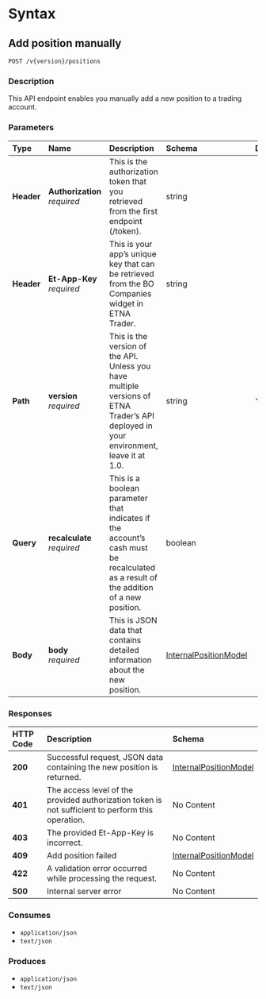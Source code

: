 # Syntax

## Add position manually

```text
POST /v{version}/positions
```

### Description

This API endpoint enables you manually add a new position to a trading account.

### Parameters

| Type | Name | Description | Schema | Default |
| :--- | :--- | :--- | :--- | :--- |
| **Header** | **Authorization**   _required_ | This is the authorization token that you retrieved from the first endpoint \(/token\). | string |  |
| **Header** | **Et-App-Key**   _required_ | This is your app’s unique key that can be retrieved from the BO Companies widget in ETNA Trader. | string |  |
| **Path** | **version**   _required_ | This is the version of the API. Unless you have multiple versions of ETNA Trader’s API deployed in your environment, leave it at 1.0. | string | `"1"` |
| **Query** | **recalculate**   _required_ | This is a boolean parameter that indicates if the account’s cash must be recalculated as a result of the addition of a new position. | boolean |  |
| **Body** | **body**   _required_ | This is JSON data that contains detailed information about the new position. | [InternalPositionModel](internalpositions_addposition.md#internalpositionmodel) |  |

### Responses

| HTTP Code | Description | Schema |
| :--- | :--- | :--- |
| **200** | Successful request, JSON data containing the new position is returned. | [InternalPositionModel](internalpositions_addposition.md#internalpositionmodel) |
| **401** | The access level of the provided authorization token is not sufficient to perform this operation. | No Content |
| **403** | The provided Et-App-Key is incorrect. | No Content |
| **409** | Add position failed | [InternalPositionModel](internalpositions_addposition.md#internalpositionmodel) |
| **422** | A validation error occurred while processing the request. | No Content |
| **500** | Internal server error | No Content |

### Consumes

* `application/json`
* `text/json`

### Produces

* `application/json`
* `text/json`

